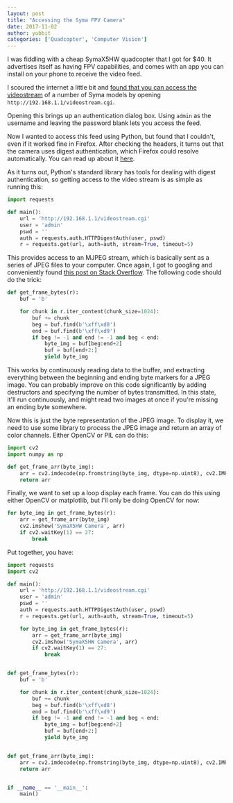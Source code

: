 ```yaml
---
layout: post
title: "Accessing the Syma FPV Camera"
date: 2017-11-02
author: yubbit
categories: ['Quadcopter', 'Computer Vision']
---
```


I was fiddling with a cheap SymaX5HW quadcopter that I got for $40. It advertises itself as having FPV capabilities, and comes with an app you can install on your phone to receive the video feed.

I scoured the internet a little bit and [found that you can access the videostream](http://drone.winnfreenet.com/2016/07/x8c-wifi-camera-hacking/) of a number of Syma models by opening `http://192.168.1.1/videostream.cgi`.

Opening this brings up an authentication dialog box. Using `admin` as the username and leaving the password blank lets you access the feed.

Now I wanted to access this feed using Python, but found that I couldn't, even if it worked fine in Firefox. After checking the headers, it turns out that the camera uses digest authentication, which Firefox could resolve automatically. You can read up about it [here](https://en.wikipedia.org/wiki/Digest_access_authentication).

As it turns out, Python's standard library has tools for dealing with digest authentication, so getting access to the video stream is as simple as running this:

```python
import requests

def main():
    url = 'http://192.168.1.1/videostream.cgi'
    user = 'admin'
    pswd = ''
    auth = requests.auth.HTTPDigestAuth(user, pswd)
    r = requests.get(url, auth=auth, stream=True, timeout=5)
```

This provides access to an MJPEG stream, which is basically sent as a series of JPEG files to your computer. Once again, I got to googling and conveniently found [this post on Stack Overflow](https://stackoverflow.com/questions/21702477/how-to-parse-mjpeg-http-stream-from-ip-camera). The following code should do the trick:

```python
def get_frame_bytes(r):
    buf = 'b'

    for chunk in r.iter_content(chunk_size=1024):
        buf += chunk
        beg = buf.find(b'\xff\xd8')
        end = buf.find(b'\xff\xd9')
        if beg != -1 and end != -1 and beg < end:
            byte_img = buf[beg:end+2]
            buf = buf[end+2:]
            yield byte_img
```

This works by continuously reading data to the buffer, and extracting everything between the beginning and ending byte markers for a JPEG image. You can probably improve on this code significantly by adding destructors and specifying the number of bytes transmitted. In this state, it'll run continuously, and might read two images at once if you're missing an ending byte somewhere.

Now this is just the byte representation of the JPEG image. To display it, we need to use some library to process the JPEG image and return an array of color channels. Either OpenCV or PIL can do this:

```python
import cv2
import numpy as np

def get_frame_arr(byte_img):
    arr = cv2.imdecode(np.fromstring(byte_img, dtype=np.uint8), cv2.IMREAD_COLOR)
    return arr
```

Finally, we want to set up a loop display each frame. You can do this using either OpenCV or matplotlib, but I'll only be doing OpenCV for now:

```python
for byte_img in get_frame_bytes(r):
    arr = get_frame_arr(byte_img)
    cv2.imshow('SymaX5HW Camera', arr)
    if cv2.waitKey(1) == 27:
        break
```

Put together, you have:

```python
import requests
import cv2

def main():
    url = 'http://192.168.1.1/videostream.cgi'
    user = 'admin'
    pswd = ''
    auth = requests.auth.HTTPDigestAuth(user, pswd)
    r = requests.get(url, auth=auth, stream=True, timeout=5)

    for byte_img in get_frame_bytes(r):
        arr = get_frame_arr(byte_img)
        cv2.imshow('SymaX5HW Camera', arr)
        if cv2.waitKey(1) == 27:
            break


def get_frame_bytes(r):
    buf = 'b'

    for chunk in r.iter_content(chunk_size=1024):
        buf += chunk
        beg = buf.find(b'\xff\xd8')
        end = buf.find(b'\xff\xd9')
        if beg != -1 and end != -1 and beg < end:
            byte_img = buf[beg:end+2]
            buf = buf[end+2:]
            yield byte_img


def get_frame_arr(byte_img):
    arr = cv2.imdecode(np.fromstring(byte_img, dtype=np.uint8), cv2.IMREAD_COLOR)
    return arr


if __name__ == '__main__':
    main()
```

